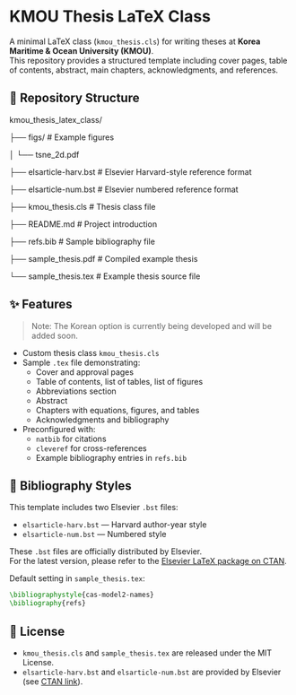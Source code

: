 # KMOU Thesis LaTeX Class

A minimal LaTeX class (`kmou_thesis.cls`) for writing theses at  **Korea Maritime & Ocean University (KMOU)**.  
This repository provides a structured template including cover pages, table of contents, abstract, main chapters, acknowledgments, and references.

## 📂 Repository Structure
kmou_thesis_latex_class/

├── figs/ # Example figures

│ └── tsne_2d.pdf

├── elsarticle-harv.bst # Elsevier Harvard-style reference format

├── elsarticle-num.bst # Elsevier numbered reference format

├── kmou_thesis.cls # Thesis class file

├── README.md # Project introduction

├── refs.bib # Sample bibliography file

├── sample_thesis.pdf # Compiled example thesis

└── sample_thesis.tex # Example thesis source file

## ✨ Features
> Note: The Korean option is currently being developed and will be added soon.

- Custom thesis class `kmou_thesis.cls`  
- Sample `.tex` file demonstrating:
  - Cover and approval pages
  - Table of contents, list of tables, list of figures
  - Abbreviations section
  - Abstract
  - Chapters with equations, figures, and tables
  - Acknowledgments and bibliography
- Preconfigured with:
  - `natbib` for citations
  - `cleveref` for cross-references
  - Example bibliography entries in `refs.bib`



## 📖 Bibliography Styles

This template includes two Elsevier `.bst` files:

- `elsarticle-harv.bst` — Harvard author-year style  
- `elsarticle-num.bst` — Numbered style  

These `.bst` files are officially distributed by Elsevier.  
For the latest version, please refer to the [Elsevier LaTeX package on CTAN](https://ctan.org/pkg/elsarticle).

Default setting in `sample_thesis.tex`:
```latex
\bibliographystyle{cas-model2-names}
\bibliography{refs}
```


## 📝 License
- `kmou_thesis.cls` and `sample_thesis.tex` are released under the MIT License.
- `elsarticle-harv.bst` and `elsarticle-num.bst` are provided by Elsevier (see [CTAN link](https://ctan.org/pkg/elsarticle)).
